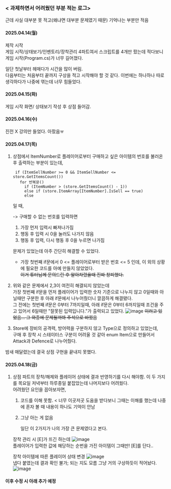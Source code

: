 ### < 과제하면서 어려웠던 부분 적는 로그>
근데 사실 대부분 못 적고(왜냐면 대부분 문제였기 때문) 기억나는 부분만 적음

#### 2025.04.14(월)
제작 시작   
게임 시작/상태보기/인벤토리/장착관리 4파트여서 스크립트를 4개만 팠는데 적다보니 게임 시작(Program.cs)가 너무 길어졌다.

일단 첫날부터 헤매다가 시간을 많이 버림.   
다음부터는 처음부터 끝까지 구상을 적고 시작해야 할 것 같다. 이번에는 하나하나 따로 생각하다가 나중에 엮는데 너무 힘들었다.

#### 2025.04.15(화)
게임 시작 화면/ 상태보기 작성 후 상점 들어감.

#### 2025.04.16(수)
진전 X 강의만 들었다. 아팠음ㅠ

#### 2025.04.17(목)
1. 상점에서 ItemNumber로 플레이어로부터 구매하고 싶은 아이템의 번호를 불러온 후 출력하는 부분이 있는데,

        if (ItemSellNumber >= 0 && ItemSellNumber <= store.GetItemsCount())
          for 반복문()
            if (ItemNumber > (store.GetItemsCount() - 1))
            else if (store.ItemArray[ItemNumber].IsSell == true)
            else

    일 때,

    -> 구매할 수 없는 번호를 입력하면
    1. 가장 먼저 입력시 빠져나가짐
    2. 행동 후 입력 시 0을 눌러도 나가지 않음
    3. 행동 후 입력, 다시 행동 후 0을 누르면 나가짐
    
    문제가 있었는데 아주 간단히 해결할 수 있었다.   
    - 가장 첫번째 if문에서 0 <= 플레이어로부터 받은 번호 <= 5 인데, 이 외의 상황에 필요한 코드를 아예 만들지 않았었다.  
    ~~이거 튜터님께 문의드린 후 알아차렸을때 진짜 창피했다.~~

2. 위와 같은 문제에서 2,3이 여전히 해결되지 않았는데   
   가장 첫번째 if문을 먼저 플레이어가 입력한 숫자 기준으로 나누지 않고 0일때와 아닐때만 구분한 후 아래 if문에서 나누어줬더니 깔끔하게 해결됐다.   
   그 전에는 첫번째 if문은 0부터 7까지일때, 아래 if문은 0부터 6까지일때 조건을 주고 있어서 6일때만 "잘못된 입력입니다."가 출력되고 있었다.
   ![image](https://github.com/user-attachments/assets/1ebbdb56-641a-481b-9d53-0ade157efd96)
    ~~이러고 있었음... 그 와중에 문제될까봐 주석으로 바꿨음~~
   
4. Store에 장비의 공격력, 방어력을 구분하지 않고 Type으로 정의하고 있었는데,   
   구매 후 장착 시 스테이터스 구분이 어려울 것 같아 enum Item으로 만들어서 Attack과 Defence로 나누어줬다.

밤새 매달렸는데 결국 상점 구현을 끝내지 못했다.

#### 2025.04.18(금)
1. 상점 파트의 장착/해제와 플레이어 상태에 결과 반영하기를 다시 해야함.
   이 두 가지를 목요일 저녁부터 하루종일 붙잡았는데 나머지보다 어려웠다.   
   어려웠던 요인을 꼽아보자면,
   1. 코드를 이해 못함. < 너무 이곳저곳 도움을 받다보니 그때는 이해를 했는데 나중에 혼자 볼 때 내용이 하나도 기억이 안남
   2. 그냥 아는 게 없음
      
      일단 이 2가지가 나의 가장 큰 문제였다고 본다.
      
   장착 관리 시 [E]가 뜨긴 하는데
   ![image](https://github.com/user-attachments/assets/c330b8a4-73e0-4241-9366-f3080734e948) <br>
    플레이어가 입력한 값에 해당하는 순번을 가진 아이템이 그때만! [E]를 단다..

    장착 아이템에 따른 플레이어 상태 변경
    ![image](https://github.com/user-attachments/assets/7acad73f-5bc1-4aa7-9239-02cfce02fa39) <br>
    냅다 붙였는데 결과 확인 불가; 되는 지도 모름 그냥 거의 구상하듯이 적어놨다.   
   ![image](https://github.com/user-attachments/assets/f995463f-010e-4722-9e48-faccface94c1)


   

#### 이후 수정 시 아래 추가 예정

